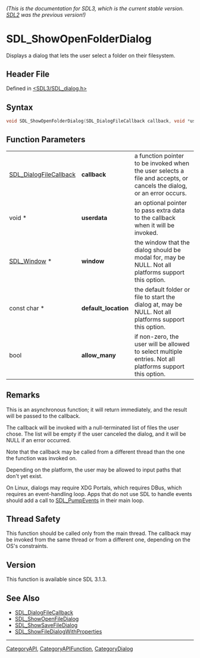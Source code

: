 ###### (This is the documentation for SDL3, which is the current stable version. [SDL2](https://wiki.libsdl.org/SDL2/) was the previous version!)
# SDL_ShowOpenFolderDialog

Displays a dialog that lets the user select a folder on their filesystem.

## Header File

Defined in [<SDL3/SDL_dialog.h>](https://github.com/libsdl-org/SDL/blob/main/include/SDL3/SDL_dialog.h)

## Syntax

```c
void SDL_ShowOpenFolderDialog(SDL_DialogFileCallback callback, void *userdata, SDL_Window *window, const char *default_location, bool allow_many);
```

## Function Parameters

|                                                  |                      |                                                                                                                       |
| ------------------------------------------------ | -------------------- | --------------------------------------------------------------------------------------------------------------------- |
| [SDL_DialogFileCallback](SDL_DialogFileCallback) | **callback**         | a function pointer to be invoked when the user selects a file and accepts, or cancels the dialog, or an error occurs. |
| void *                                           | **userdata**         | an optional pointer to pass extra data to the callback when it will be invoked.                                       |
| [SDL_Window](SDL_Window) *                       | **window**           | the window that the dialog should be modal for, may be NULL. Not all platforms support this option.                   |
| const char *                                     | **default_location** | the default folder or file to start the dialog at, may be NULL. Not all platforms support this option.                |
| bool                                             | **allow_many**       | if non-zero, the user will be allowed to select multiple entries. Not all platforms support this option.              |

## Remarks

This is an asynchronous function; it will return immediately, and the
result will be passed to the callback.

The callback will be invoked with a null-terminated list of files the user
chose. The list will be empty if the user canceled the dialog, and it will
be NULL if an error occurred.

Note that the callback may be called from a different thread than the one
the function was invoked on.

Depending on the platform, the user may be allowed to input paths that
don't yet exist.

On Linux, dialogs may require XDG Portals, which requires DBus, which
requires an event-handling loop. Apps that do not use SDL to handle events
should add a call to [SDL_PumpEvents](SDL_PumpEvents) in their main loop.

## Thread Safety

This function should be called only from the main thread. The callback may
be invoked from the same thread or from a different one, depending on the
OS's constraints.

## Version

This function is available since SDL 3.1.3.

## See Also

- [SDL_DialogFileCallback](SDL_DialogFileCallback)
- [SDL_ShowOpenFileDialog](SDL_ShowOpenFileDialog)
- [SDL_ShowSaveFileDialog](SDL_ShowSaveFileDialog)
- [SDL_ShowFileDialogWithProperties](SDL_ShowFileDialogWithProperties)

----
[CategoryAPI](CategoryAPI), [CategoryAPIFunction](CategoryAPIFunction), [CategoryDialog](CategoryDialog)

